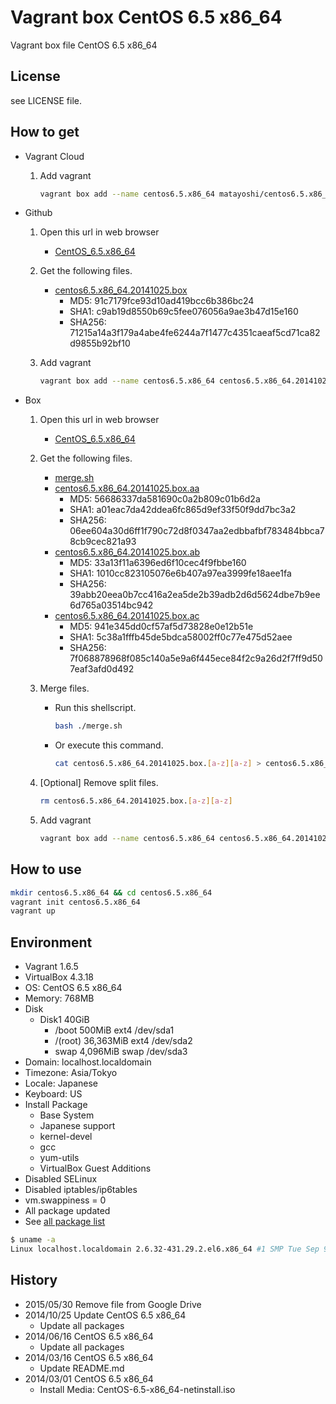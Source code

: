 Vagrant box CentOS 6.5 x86_64
=============================

Vagrant box file CentOS 6.5 x86_64

License
-------

see LICENSE file.

How to get
----------

- Vagrant Cloud
    1. Add vagrant

        ```bash
        vagrant box add --name centos6.5.x86_64 matayoshi/centos6.5.x86_64
        ```
- Github
    1. Open this url in web browser
        - [CentOS\_6.5.x86\_64](https://github.com/matayoshi/vagrant_boxes/releases/tag/v1.0.5)
    1. Get the following files.
        - [centos6.5.x86\_64.20141025.box](https://github.com/matayoshi/vagrant_boxes/releases/download/v1.0.5/centos6.5.x86_64.20141025.box)
            - MD5:    91c7179fce93d10ad419bcc6b386bc24
            - SHA1:   c9ab19d8550b69c5fee076056a9ae3b47d15e160
            - SHA256: 71215a14a3f179a4abe4fe6244a7f1477c4351caeaf5cd71ca82d9855b92bf10
    1. Add vagrant

        ```bash
        vagrant box add --name centos6.5.x86_64 centos6.5.x86_64.20141025.box
        ```
- Box
    1. Open this url in web browser
        - [CentOS\_6.5.x86\_64](https://app.box.com/s/g9nz4hc6isoj3h5xgobu)
    1. Get the following files.
        - [merge.sh](https://app.box.com/s/ku4dw6z8xj7tpr0b44v3)
        - [centos6.5.x86\_64.20141025.box.aa](https://app.box.com/s/5zbh528qkclsv3eqlrbo)
            - MD5:    56686337da581690c0a2b809c01b6d2a
            - SHA1:   a01eac7da42ddea6fc865d9ef33f50f9dd7bc3a2
            - SHA256: 06ee604a30d6ff1f790c72d8f0347aa2edbbafbf783484bbca78cb9cec821a93
        - [centos6.5.x86\_64.20141025.box.ab](https://app.box.com/s/58qc8nybv6298b1q6oas)
            - MD5:    33a13f11a6396ed6f10cec4f9fbbe160
            - SHA1:   1010cc823105076e6b407a97ea3999fe18aee1fa
            - SHA256: 39abb20eea0b7cc416a2ea5de2b39adb2d6d5624dbe7b9ee6d765a03514bc942
        - [centos6.5.x86\_64.20141025.box.ac](https://app.box.com/s/jj0zviju7c52f3zjj16f)
            - MD5:    941e345dd0cf57af5d73828e0e12b51e
            - SHA1:   5c38a1fffb45de5bdca58002ff0c77e475d52aee
            - SHA256: 7f068878968f085c140a5e9a6f445ece84f2c9a26d2f7ff9d507eaf3afd0d492
    1. Merge files.
        - Run this shellscript.

            ```bash
            bash ./merge.sh
            ```
        - Or execute this command.

            ```bash
            cat centos6.5.x86_64.20141025.box.[a-z][a-z] > centos6.5.x86_64.20141025.box
            ```
    1. [Optional] Remove split files.

        ```bash
        rm centos6.5.x86_64.20141025.box.[a-z][a-z]
        ```
    1. Add vagrant

        ```bash
        vagrant box add --name centos6.5.x86_64 centos6.5.x86_64.20141025.box
        ```

How to use
----------

```bash
mkdir centos6.5.x86_64 && cd centos6.5.x86_64
vagrant init centos6.5.x86_64
vagrant up
```

Environment
-----------
- Vagrant 1.6.5
- VirtualBox 4.3.18
- OS:       CentOS 6.5 x86_64
- Memory:   768MB
- Disk
    - Disk1 40GiB
        - /boot      500MiB ext4 /dev/sda1
        - /(root) 36,363MiB ext4 /dev/sda2
        - swap     4,096MiB swap /dev/sda3
- Domain:   localhost.localdomain
- Timezone: Asia/Tokyo
- Locale:   Japanese
- Keyboard: US
- Install Package
    - Base System
    - Japanese support
    - kernel-devel
    - gcc
    - yum-utils
    - VirtualBox Guest Additions
- Disabled SELinux
- Disabled iptables/ip6tables
- vm.swappiness = 0
- All package updated
- See [all package list](./PACKAGE_LIST)

```bash
$ uname -a
Linux localhost.localdomain 2.6.32-431.29.2.el6.x86_64 #1 SMP Tue Sep 9 21:36:05 UTC 2014 x86_64 x86_64 x86_64 GNU/Linux
```

History
-------

- 2015/05/30 Remove file from Google Drive
- 2014/10/25 Update CentOS 6.5 x86_64
    - Update all packages
- 2014/06/16 CentOS 6.5 x86_64
    - Update all packages
- 2014/03/16 CentOS 6.5 x86_64
    - Update README.md
- 2014/03/01 CentOS 6.5 x86_64
    - Install Media: CentOS-6.5-x86_64-netinstall.iso
